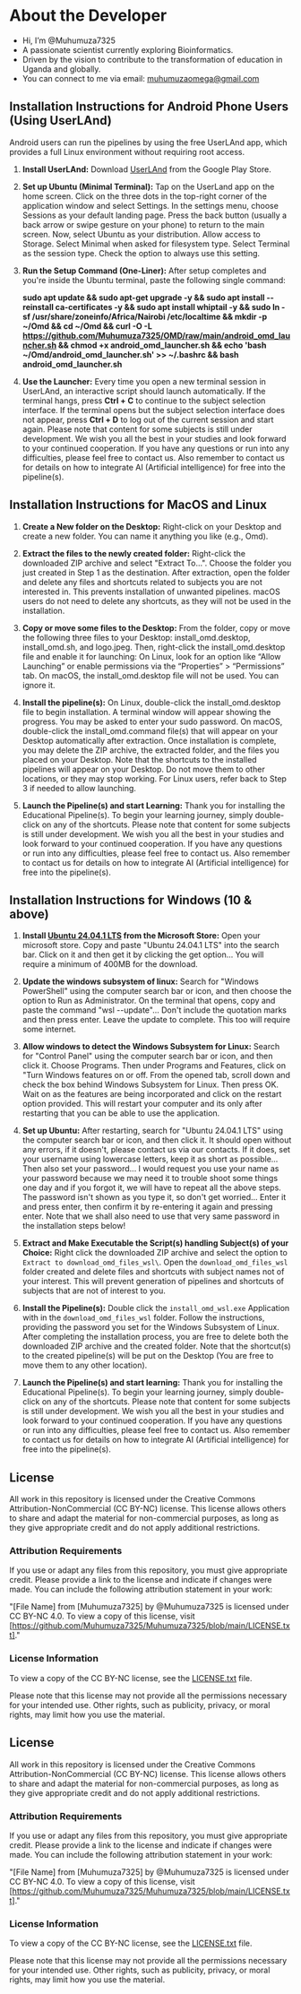 # About the Developer

- Hi, I’m @Muhumuza7325
- A passionate scientist currently exploring Bioinformatics.
- Driven by the vision to contribute to the transformation of education in Uganda and globally.
- You can connect to me via email: muhumuzaomega@gmail.com

## Installation Instructions for Android Phone Users (Using UserLAnd)
Android users can run the pipelines by using the free UserLAnd app, which provides a full Linux environment without requiring root access.

1.  **Install UserLAnd:**
    Download [UserLAnd](https://play.google.com/store/apps/details?id=tech.ula) from the Google Play Store.

2.  **Set up Ubuntu (Minimal Terminal):**
    Tap on the UserLand app on the home screen. Click on the three dots in the top-right corner of the application window and select Settings. In the settings menu, choose Sessions as your default landing page. Press the back button (usually a back arrow or swipe gesture on your phone) to return to the main screen. Now, select Ubuntu as your distribution. Allow access to Storage. Select Minimal when asked for filesystem type. Select Terminal as the session type. Check the option to always use this setting.

3.  **Run the Setup Command (One-Liner):**
    After setup completes and you're inside the Ubuntu terminal, paste the following single command:

    **sudo apt update && sudo apt-get upgrade -y && sudo apt install --reinstall ca-certificates -y && sudo apt install whiptail -y && sudo ln -sf /usr/share/zoneinfo/Africa/Nairobi /etc/localtime && mkdir -p ~/Omd && cd ~/Omd && curl -O -L https://github.com/Muhumuza7325/OMD/raw/main/android_omd_launcher.sh && chmod +x android_omd_launcher.sh && echo 'bash ~/Omd/android_omd_launcher.sh' >> ~/.bashrc && bash android_omd_launcher.sh**

4.  **Use the Launcher:**
    Every time you open a new terminal session in UserLAnd, an interactive script should launch automatically. If the terminal hangs, press **Ctrl + C** to continue to the subject selection interface. If the terminal opens but the subject selection interface does not appear, press **Ctrl + D** to log out of the current session and start again. Please note that content for some subjects is still under development. We wish you all the best in your studies and look forward to your continued cooperation. If you have any questions or run into any difficulties, please feel free to contact us. Also remember to contact us for details on how to integrate AI (Artificial intelligence) for free into the pipeline(s).

## Installation Instructions for MacOS and Linux

1.  **Create a New folder on the Desktop:**
    Right-click on your Desktop and create a new folder. You can name it anything you like (e.g., Omd).

2.  **Extract the files to the newly created folder:**
    Right-click the downloaded ZIP archive and select "Extract To...". Choose the folder you just created in Step 1 as the destination. After extraction, open the folder and delete any files and shortcuts related to subjects you are not interested in. This prevents installation of unwanted pipelines. macOS users do not need to delete any shortcuts, as they will not be used in the installation.
    
3.  **Copy or move some files to the Desktop:**
    From the folder, copy or move the following three files to your Desktop: install_omd.desktop, install_omd.sh, and logo.jpeg. Then, right-click the install_omd.desktop file and enable it for launching: On Linux, look for an option like “Allow Launching” or enable permissions via the “Properties” > “Permissions” tab. On macOS, the install_omd.desktop file will not be used. You can ignore it.

4.  **Install the pipeline(s):**
    On Linux, double-click the install_omd.desktop file to begin installation. A terminal window will appear showing the progress. You may be asked to enter your sudo password. On macOS, double-click the install_omd.command file(s) that will appear on your Desktop automatically after extraction. Once installation is complete, you may delete the ZIP archive, the extracted folder, and the files you placed on your Desktop. Note that the shortcuts to the installed pipelines will appear on your Desktop. Do not move them to other locations, or they may stop working. For Linux users, refer back to Step 3 if needed to allow launching.

5.  **Launch the Pipeline(s) and start Learning:**
    Thank you for installing the Educational Pipeline(s). To begin your learning journey, simply double-click on any of the shortcuts. Please note that content for some subjects is still under development. We wish you all the best in your studies and look forward to your continued cooperation. If you have any questions or run into any difficulties, please feel free to contact us. Also remember to contact us for details on how to integrate AI (Artificial intelligence) for free into the pipeline(s).


## Installation Instructions for Windows (10 & above)

1.  **Install [Ubuntu 24.04.1 LTS](https://apps.microsoft.com/detail/9nz3klhxdjp5?hl=en-US&gl=US) from the Microsoft Store:**
    Open your microsoft store. Copy and paste "Ubuntu 24.04.1 LTS" into the search bar. Click on it and then get it by clicking the get option... You will require a minimum of 400MB for the download.

2.  **Update the windows subsystem of linux:**
    Search for "Windows PowerShell" using the computer search bar or icon, and then choose the option to Run as Administrator. On the terminal that opens, copy and paste the command "wsl --update"... Don't include the quotation marks and then press enter. Leave the update to complete. This too will require some internet.

3.  **Allow windows to detect the Windows Subsystem for Linux:**
    Search for "Control Panel" using the computer search bar or icon, and then click it. Choose Programs. Then under Programs and Features, click on "Turn Windows features on or off. From the opened tab, scroll down and check the box behind Windows Subsystem for Linux. Then press OK. Wait on as the features are being incorporated and click on the restart option provided. This will restart your computer and its only after restarting that you can be able to use the application.

4.  **Set up Ubuntu:**
    After restarting, search for "Ubuntu 24.04.1 LTS" using the computer search bar or icon, and then click it. It should open without any errors, if it doesn't, please contact us via our contacts. If it does, set your username using lowercase letters, keep it as short as possible... Then also set your password... I would request you use your name as your password because we may need it to trouble shoot some things one day and if you forgot it, we will have to repeat all the above steps. The password isn't shown as you type it, so don't get worried... Enter it and press enter, then confirm it by re-entering it again and pressing enter. Note that we shall also need to use that very same password in the installation steps below!

5.  **Extract and Make Executable the Script(s) handling Subject(s) of your Choice:**
    Right click the downloaded ZIP archive and select the option to `Extract to download_omd_files_wsl\`. Open the `download_omd_files_wsl` folder created and delete files and shortcuts with subject names not of your interest. This will prevent generation of pipelines and shortcuts of subjects that are not of interest to you.

6.  **Install the Pipeline(s):**
    Double click the `install_omd_wsl.exe` Application with in the `download_omd_files_wsl` folder. Follow the instructions, providing the password you set for the Windows Subsystem of Linux. After completing the installation process, you are free to delete both the downloaded ZIP archive and the created folder. Note that the shortcut(s) to the created pipeline(s) will be put on the Desktop (You are free to move them to any other location).

7.  **Launch the Pipeline(s) and start learning:**
    Thank you for installing the Educational Pipeline(s). To begin your learning journey, simply double-click on any of the shortcuts. Please note that content for some subjects is still under development. We wish you all the best in your studies and look forward to your continued cooperation. If you have any questions or run into any difficulties, please feel free to contact us. Also remember to contact us for details on how to integrate AI (Artificial intelligence) for free into the pipeline(s).


## License

All work in this repository is licensed under the Creative Commons Attribution-NonCommercial (CC BY-NC) license. This license allows others to share and adapt the material for non-commercial purposes, as long as they give appropriate credit and do not apply additional restrictions.

### Attribution Requirements

If you use or adapt any files from this repository, you must give appropriate credit. Please provide a link to the license and indicate if changes were made. You can include the following attribution statement in your work:

"[File Name] from [Muhumuza7325] by @Muhumuza7325 is licensed under CC BY-NC 4.0. To view a copy of this license, visit [https://github.com/Muhumuza7325/Muhumuza7325/blob/main/LICENSE.txt]."

### License Information

To view a copy of the CC BY-NC license, see the [LICENSE.txt](LICENSE.txt) file.

Please note that this license may not provide all the permissions necessary for your intended use. Other rights, such as publicity, privacy, or moral rights, may limit how you use the material.


## License

All work in this repository is licensed under the Creative Commons Attribution-NonCommercial (CC BY-NC) license. This license allows others to share and adapt the material for non-commercial purposes, as long as they give appropriate credit and do not apply additional restrictions.

### Attribution Requirements

If you use or adapt any files from this repository, you must give appropriate credit. Please provide a link to the license and indicate if changes were made. You can include the following attribution statement in your work:

"[File Name] from [Muhumuza7325] by @Muhumuza7325 is licensed under CC BY-NC 4.0. To view a copy of this license, visit [https://github.com/Muhumuza7325/Muhumuza7325/blob/main/LICENSE.txt]."

### License Information

To view a copy of the CC BY-NC license, see the [LICENSE.txt](LICENSE.txt) file.

Please note that this license may not provide all the permissions necessary for your intended use. Other rights, such as publicity, privacy, or moral rights, may limit how you use the material.
